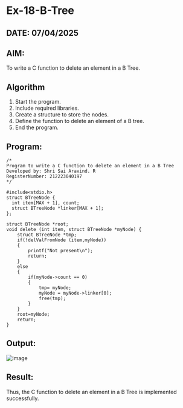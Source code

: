 # Ex-18-B-Tree
## DATE: 07/04/2025
## AIM:
To write a C function to delete an element in a B Tree.

## Algorithm
1. Start the program.
2. Include required libraries.
3. Create a structure to store the nodes.
4. Define the function to delete an element of a B tree.
5. End the program.

## Program:
```
/*
Program to write a C function to delete an element in a B Tree
Developed by: Shri Sai Aravind. R
RegisterNumber: 212223040197
*/

#include<stdio.h>
struct BTreeNode {
  int item[MAX + 1], count;
  struct BTreeNode *linker[MAX + 1];
};

struct BTreeNode *root;
void delete (int item, struct BTreeNode *myNode) {
    struct BTreeNode *tmp;
    if(!delValFromNode (item,myNode))
    {
        printf("Not present\n");
        return;
    }
    else
    {
        if(myNode->count == 0)
        {
            tmp= myNode;
            myNode = myNode->linker[0];
            free(tmp);
        }
    }
    root=myNode;
    return;
}
```

## Output:

![image](https://github.com/user-attachments/assets/af7c94cf-62a1-4cb9-ba1f-b3b0c4ef738a)

## Result:
Thus, the C function to delete an element in a B Tree is implemented successfully.
